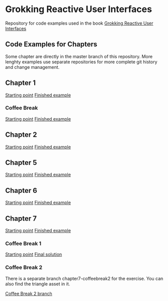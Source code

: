Grokking Reactive User Interfaces
=================================

Repository for code examples used in the book [Grokking Reactive User Interfaces](https://www.manning.com/books/grokking-reactive-user-interfaces)

Code Examples for Chapters
--------------------------

Some chapter are directly in the master branch of this repository. More lenghty examples use separate repositories for more complete git history and change management.


Chapter 1
---------

[Starting point](https://github.com/tehmou/android-live-search-example/releases/tag/chapter1-start)
[Finished example](https://github.com/tehmou/android-live-search-example/releases/tag/chapter1-end)


### Coffee Break
[Starting point](https://github.com/tehmou/android-live-search-example/releases/tag/chapter1-coffeebreak1-start)
[Finished example](https://github.com/tehmou/android-live-search-example/releases/tag/chapter1-coffeebreak1-end)


Chapter 2
---------

[Starting point](https://github.com/tehmou/android-news-reader-example/releases/tag/chapter2-start)
[Finished example](https://github.com/tehmou/android-news-reader-example/releases/tag/chapter2-end)


Chapter 5
---------

[Starting point](https://github.com/tehmou/android-file-browser-example/releases/tag/chapter5-start)
[Finished example](https://github.com/tehmou/android-file-browser-example/releases/tag/chapter5-end)


Chapter 6
---------

[Starting point](https://github.com/tehmou/android-file-browser-example/releases/tag/chapter6-start)
[Finished example](https://github.com/tehmou/android-file-browser-example/releases/tag/chapter6-end)


Chapter 7
---------

[Starting point](https://github.com/tehmou/android-tic-tac-toe-example/releases/tag/chapter7-start)
[Finished example](https://github.com/tehmou/android-tic-tac-toe-example/releases/tag/chapter7-end)


### Coffee Break 1

[Starting point](https://github.com/tehmou/android-withLatestFrom-example/releases/tag/chapter7-coffeebreak1-start)
[Final solution](https://github.com/tehmou/android-withLatestFrom-example/releases/tag/chapter7-coffeebreak1-end)


### Coffee Break 2

There is a separate branch chapter7-coffeebreak2 for the exercise. You can also find the triangle asset in it.

[Coffee Break 2 branch](https://github.com/tehmou/android-tic-tac-toe-example/tree/chapter7-coffeebreak2)
